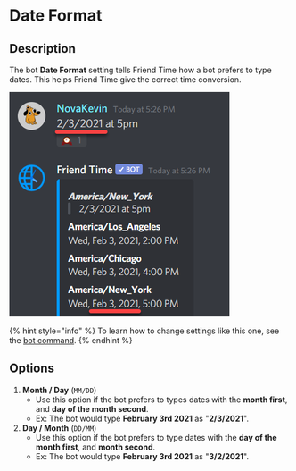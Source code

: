 # Date Format

## Description

The bot **Date Format** setting tells Friend Time how a bot prefers to type dates. This helps Friend Time give the correct time conversion.

![](../../.gitbook/assets/image%20%2875%29.png)

{% hint style="info" %}
To learn how to change settings like this one, see the [bot command](../../commands/admin-commands/bot.md).
{% endhint %}

## **Options**

1. **Month / Day** \(`MM/DD`\)
   * Use this option if the bot prefers to types dates with the **month first**, and **day of the month second**.
   * Ex: The bot would type **February 3rd 2021** as "**2/3/2021**".
2. **Day / Month** \(`DD/MM`\)
   * Use this option if the bot prefers to type dates with the **day of the month first**, and **month second**.
   * Ex: The bot would type **February 3rd 2021** as "**3/2/2021**".

